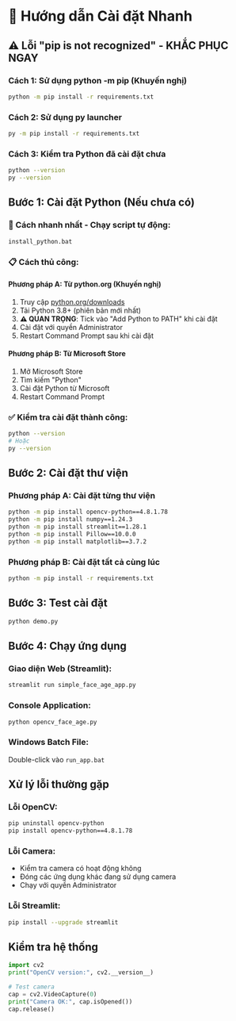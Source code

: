 # 🚀 Hướng dẫn Cài đặt Nhanh

## ⚠️ Lỗi "pip is not recognized" - KHẮC PHỤC NGAY

### Cách 1: Sử dụng python -m pip (Khuyến nghị)
```bash
python -m pip install -r requirements.txt
```

### Cách 2: Sử dụng py launcher
```bash
py -m pip install -r requirements.txt
```

### Cách 3: Kiểm tra Python đã cài đặt chưa
```bash
python --version
py --version
```

## Bước 1: Cài đặt Python (Nếu chưa có)

### 🚀 Cách nhanh nhất - Chạy script tự động:
```bash
install_python.bat
```

### 📋 Cách thủ công:

#### Phương pháp A: Từ python.org (Khuyến nghị)
1. Truy cập [python.org/downloads](https://python.org/downloads)
2. Tải Python 3.8+ (phiên bản mới nhất)
3. **⚠️ QUAN TRỌNG**: Tick vào "Add Python to PATH" khi cài đặt
4. Cài đặt với quyền Administrator
5. Restart Command Prompt sau khi cài đặt

#### Phương pháp B: Từ Microsoft Store
1. Mở Microsoft Store
2. Tìm kiếm "Python"
3. Cài đặt Python từ Microsoft
4. Restart Command Prompt

### ✅ Kiểm tra cài đặt thành công:
```bash
python --version
# Hoặc
py --version
```

## Bước 2: Cài đặt thư viện

### Phương pháp A: Cài đặt từng thư viện
```bash
python -m pip install opencv-python==4.8.1.78
python -m pip install numpy==1.24.3
python -m pip install streamlit==1.28.1
python -m pip install Pillow==10.0.0
python -m pip install matplotlib==3.7.2
```

### Phương pháp B: Cài đặt tất cả cùng lúc
```bash
python -m pip install -r requirements.txt
```

## Bước 3: Test cài đặt
```bash
python demo.py
```

## Bước 4: Chạy ứng dụng

### Giao diện Web (Streamlit):
```bash
streamlit run simple_face_age_app.py
```

### Console Application:
```bash
python opencv_face_age.py
```

### Windows Batch File:
Double-click vào `run_app.bat`

## Xử lý lỗi thường gặp

### Lỗi OpenCV:
```bash
pip uninstall opencv-python
pip install opencv-python==4.8.1.78
```

### Lỗi Camera:
- Kiểm tra camera có hoạt động không
- Đóng các ứng dụng khác đang sử dụng camera
- Chạy với quyền Administrator

### Lỗi Streamlit:
```bash
pip install --upgrade streamlit
```

## Kiểm tra hệ thống
```python
import cv2
print("OpenCV version:", cv2.__version__)

# Test camera
cap = cv2.VideoCapture(0)
print("Camera OK:", cap.isOpened())
cap.release()
```
